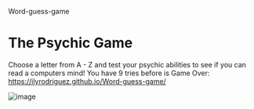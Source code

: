 Word-guess-game

# The Psychic Game 
Choose a letter from A - Z and test your psychic abilities to see if you can read a computers mind!
You have 9 tries before is Game Over:
https://ilyrodriguez.github.io/Word-guess-game/

![image](https://user-images.githubusercontent.com/24906805/58766462-e1929700-854c-11e9-8a9f-7192a492dd2a.png)
